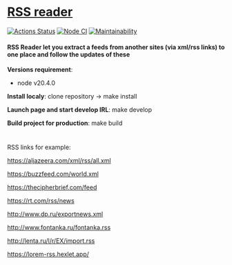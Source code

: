 # [RSS reader](https://read-rss.vercel.app/)

[![Actions Status](https://github.com/Bobronaud/frontend-project-11/workflows/hexlet-check/badge.svg)](https://github.com/Bobronaud/frontend-project-11/actions)
[![Node CI](https://github.com/Bobronaud/frontend-project-11/actions/workflows/my-action.yml/badge.svg)](https://github.com/Bobronaud/frontend-project-11/actions/workflows/my-action.yml)
[![Maintainability](https://api.codeclimate.com/v1/badges/e0ff04d293740b49bf4e/maintainability)](https://codeclimate.com/github/Bobronaud/frontend-project-11/maintainability)

#### RSS Reader let you extract a feeds from another sites (via xml/rss links) to one place and follow the updates of these

**Versions requirement**:

- node v20.4.0

**Install localy**: clone repository -> make install

**Launch page and start develop IRL**: make develop

**Build project for production**: make build

#

RSS links for example:

https://aljazeera.com/xml/rss/all.xml

https://buzzfeed.com/world.xml

https://thecipherbrief.com/feed

https://rt.com/rss/news

http://www.dp.ru/exportnews.xml

http://www.fontanka.ru/fontanka.rss

http://lenta.ru/l/r/EX/import.rss

https://lorem-rss.hexlet.app/
